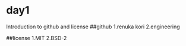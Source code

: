 # day1
Introduction to github and license
##github
1.renuka kori
2.engineering

##license
1.MIT
2.BSD-2
